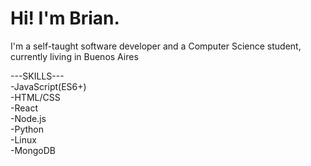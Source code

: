 # Hi! I'm Brian. 
I'm a self-taught software developer and a Computer Science student, currently living in Buenos Aires


---SKILLS--- <br>
-JavaScript(ES6+) <br>
-HTML/CSS <br>
-React <br>
-Node.js <br>
-Python <br>
-Linux <br>
-MongoDB <br>
 
